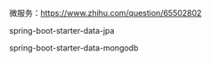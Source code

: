 微服务：https://www.zhihu.com/question/65502802



spring-boot-starter-data-jpa

spring-boot-starter-data-mongodb